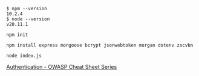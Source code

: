 ```
$ npm --version
10.2.4
$ node --version
v20.11.1

npm init

npm install express mongoose bcrypt jsonwebtoken morgan dotenv zxcvbn

node index.js
```

[Authentication - OWASP Cheat Sheet Series](https://cheatsheetseries.owasp.org/cheatsheets/Authentication_Cheat_Sheet.html)